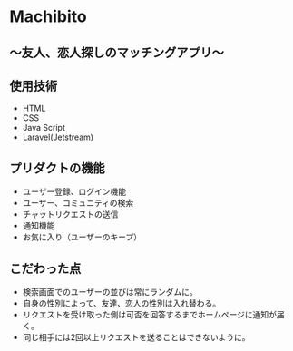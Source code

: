 # Machibito

## 〜友人、恋人探しのマッチングアプリ〜

## 使用技術
- HTML
- CSS
- Java Script
- Laravel(Jetstream)

## プリダクトの機能
- ユーザー登録、ログイン機能
- ユーザー、コミュニティの検索
- チャットリクエストの送信
- 通知機能
- お気に入り（ユーザーのキープ）

## こだわった点
- 検索画面でのユーザーの並びは常にランダムに。
- 自身の性別によって、友達、恋人の性別は入れ替わる。
- リクエストを受け取った側は可否を回答するまでホームページに通知が届く。
- 同じ相手には2回以上リクエストを送ることはできないように。
